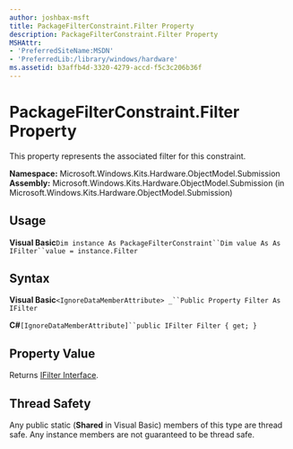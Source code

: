 ```yaml
---
author: joshbax-msft
title: PackageFilterConstraint.Filter Property
description: PackageFilterConstraint.Filter Property
MSHAttr:
- 'PreferredSiteName:MSDN'
- 'PreferredLib:/library/windows/hardware'
ms.assetid: b3affb4d-3320-4279-accd-f5c3c206b36f
---
```


# PackageFilterConstraint.Filter Property


This property represents the associated filter for this constraint.

**Namespace:** Microsoft.Windows.Kits.Hardware.ObjectModel.Submission **Assembly:** Microsoft.Windows.Kits.Hardware.ObjectModel.Submission (in Microsoft.Windows.Kits.Hardware.ObjectModel.Submission)

## Usage


**Visual Basic**`Dim instance As PackageFilterConstraint``Dim value As As IFilter``value = instance.Filter`

## Syntax


**Visual Basic**`<IgnoreDataMemberAttribute> _``Public Property Filter As IFilter`

**C#**`[IgnoreDataMemberAttribute]``public IFilter Filter { get; }`

## Property Value


Returns [IFilter Interface](ifilter-interface.md).

## Thread Safety


Any public static (**Shared** in Visual Basic) members of this type are thread safe. Any instance members are not guaranteed to be thread safe.

 

 






